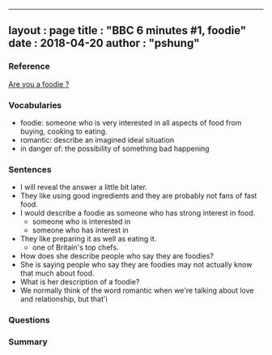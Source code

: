 
---
layout  : page
title   : "BBC 6 minutes #1, foodie"
date       : 2018-04-20
author      : "pshung"
---


### Reference
[Are you a foodie ?](http://www.bbc.co.uk/learningenglish/english/features/6-minute-english/ep-180412)

### Vocabularies
* foodie: someone who is very interested in all aspects of food from buying, cooking to eating.
* romantic: describe an imagined ideal situation
* in danger of: the possibility of something bad happening


### Sentences
* I will reveal the answer a little bit later.
* They like using good ingredients and they are probably not fans of fast food.
* I would describe a foodie as someone who has strong interest in food.
	* someone who is interested in 
	* someone who has interest in
* They like preparing it as well as eating it.
	* one of Britain's top chefs.
* How does she describe people who say they are foodies?
* She is saying people who say they are foodies may not actually know that much about food.
* What is her description of a foodie?
* We normally think of the word romantic when we're talking about love and relationship, but that'i

### Questions

### Summary
<!--stackedit_data:
eyJoaXN0b3J5IjpbLTE0OTkyNjM5NDAsODI5ODEyMTcxLC02OT
gyNDA1NzIsLTYxNjc2MjI2OCwtMTczODkzNTc5Miw4NTYwMjU4
OTksLTE2NzMyNTc1NCwxNDE2MDE0OTk3XX0=
-->